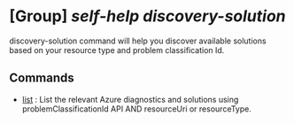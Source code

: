 # [Group] _self-help discovery-solution_

discovery-solution command will help you discover available solutions based on your resource type and problem classification Id.

## Commands

- [list](/Commands/self-help/discovery-solution/_list.md)
: List the relevant Azure diagnostics and solutions using problemClassificationId API AND resourceUri or resourceType.
